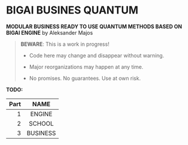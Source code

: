 # BIGAI BUSINES QUANTUM

**MODULAR BUSINESS READY TO USE QUANTUM METHODS BASED ON BIGAI ENGINE** by Aleksander Majos

> **BEWARE**: This is a work in progress!
>
> * Code here may change and disappear without warning.
>
> * Major reorganizations may happen at any time.
>
> * No promises. No guarantees. Use at own risk.

**TODO:**

Part|   NAME   
---:|:--------:
1|  ENGINE  |1
2|  SCHOOL  |2
3| BUSINESS |3
